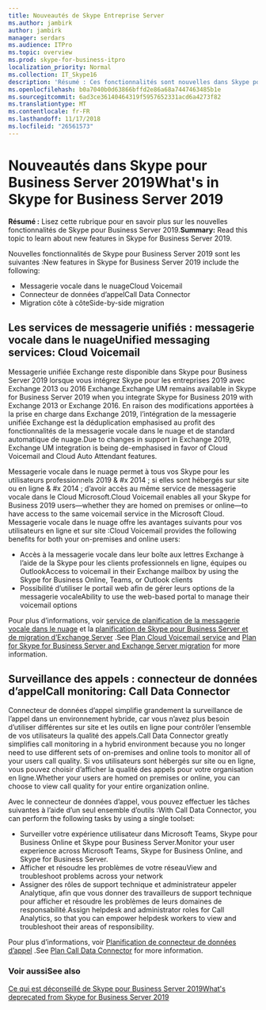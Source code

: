 ```yaml
---
title: Nouveautés de Skype Entreprise Server
ms.author: jambirk
author: jambirk
manager: serdars
ms.audience: ITPro
ms.topic: overview
ms.prod: skype-for-business-itpro
localization_priority: Normal
ms.collection: IT_Skype16
description: 'Résumé : Ces fonctionnalités sont nouvelles dans Skype pour Business Server 2019.'
ms.openlocfilehash: b0a7040b0d63866bffd2e86a68a7447463485b1e
ms.sourcegitcommit: 6ad3ce36140464319f5957652331acd6a4273f82
ms.translationtype: MT
ms.contentlocale: fr-FR
ms.lasthandoff: 11/17/2018
ms.locfileid: "26561573"
---
```

# <a name="whats-in-skype-for-business-server-2019"></a><span data-ttu-id="0d946-103">Nouveautés dans Skype pour Business Server 2019</span><span class="sxs-lookup"><span data-stu-id="0d946-103">What's in Skype for Business Server 2019</span></span> 

<span data-ttu-id="0d946-104">**Résumé :** Lisez cette rubrique pour en savoir plus sur les nouvelles fonctionnalités de Skype pour Business Server 2019.</span><span class="sxs-lookup"><span data-stu-id="0d946-104">**Summary:** Read this topic to learn about new features in Skype for Business Server 2019.</span></span>  

<span data-ttu-id="0d946-105">Nouvelles fonctionnalités de Skype pour Business Server 2019 sont les suivantes :</span><span class="sxs-lookup"><span data-stu-id="0d946-105">New features in Skype for Business Server 2019 include the following:</span></span>
  
- <span data-ttu-id="0d946-106">Messagerie vocale dans le nuage</span><span class="sxs-lookup"><span data-stu-id="0d946-106">Cloud Voicemail</span></span>  
- <span data-ttu-id="0d946-107">Connecteur de données d’appel</span><span class="sxs-lookup"><span data-stu-id="0d946-107">Call Data Connector</span></span>
- <span data-ttu-id="0d946-108">Migration côte à côte</span><span class="sxs-lookup"><span data-stu-id="0d946-108">Side-by-side migration</span></span>

## <a name="unified-messaging-services-cloud-voicemail"></a><span data-ttu-id="0d946-109">Les services de messagerie unifiés : messagerie vocale dans le nuage</span><span class="sxs-lookup"><span data-stu-id="0d946-109">Unified messaging services: Cloud Voicemail</span></span> 

<span data-ttu-id="0d946-110">Messagerie unifiée Exchange reste disponible dans Skype pour Business Server 2019 lorsque vous intégrez Skype pour les entreprises 2019 avec Exchange 2013 ou 2016 Exchange.</span><span class="sxs-lookup"><span data-stu-id="0d946-110">Exchange UM remains available in Skype for Business Server 2019 when you integrate Skype for Business 2019 with Exchange 2013 or Exchange 2016.</span></span> <span data-ttu-id="0d946-111">En raison des modifications apportées à la prise en charge dans Exchange 2019, l’intégration de la messagerie unifiée Exchange est la déduplication emphasised au profit des fonctionnalités de la messagerie vocale dans le nuage et de standard automatique de nuage.</span><span class="sxs-lookup"><span data-stu-id="0d946-111">Due to changes in support in Exchange 2019, Exchange UM integration is being de-emphasised in favor of Cloud Voicemail and Cloud Auto Attendant features.</span></span>  

<span data-ttu-id="0d946-112">Messagerie vocale dans le nuage permet à tous vos Skype pour les utilisateurs professionnels 2019 & #x 2014 ; si elles sont hébergés sur site ou en ligne & #x 2014 ; d’avoir accès au même service de messagerie vocale dans le Cloud Microsoft.</span><span class="sxs-lookup"><span data-stu-id="0d946-112">Cloud Voicemail enables all your Skype for Business 2019 users&#x2014;whether they are homed on premises or online&#x2014;to have access to the same voicemail service in the Microsoft Cloud.</span></span> <span data-ttu-id="0d946-113">Messagerie vocale dans le nuage offre les avantages suivants pour vos utilisateurs en ligne et sur site :</span><span class="sxs-lookup"><span data-stu-id="0d946-113">Cloud Voicemail provides the following benefits for both your on-premises and online users:</span></span>

- <span data-ttu-id="0d946-114">Accès à la messagerie vocale dans leur boîte aux lettres Exchange à l’aide de la Skype pour les clients professionnels en ligne, équipes ou Outlook</span><span class="sxs-lookup"><span data-stu-id="0d946-114">Access to voicemail in their Exchange mailbox by using the Skype for Business Online, Teams, or Outlook clients</span></span> 
- <span data-ttu-id="0d946-115">Possibilité d’utiliser le portail web afin de gérer leurs options de la messagerie vocale</span><span class="sxs-lookup"><span data-stu-id="0d946-115">Ability to use the web-based portal to manage their voicemail options</span></span>

<span data-ttu-id="0d946-116">Pour plus d’informations, voir [service de planification de la messagerie vocale dans le nuage](hybrid/plan-cloud-voicemail.md) et la [planification de Skype pour Business Server et de migration d’Exchange Server](hybrid/plan-um-migration.md) .</span><span class="sxs-lookup"><span data-stu-id="0d946-116">See [Plan Cloud Voicemail service](hybrid/plan-cloud-voicemail.md) and [Plan for Skype for Business Server and Exchange Server migration](hybrid/plan-um-migration.md) for more information.</span></span>
  
## <a name="call-monitoring-call-data-connector"></a><span data-ttu-id="0d946-117">Surveillance des appels : connecteur de données d’appel</span><span class="sxs-lookup"><span data-stu-id="0d946-117">Call monitoring: Call Data Connector</span></span>

<span data-ttu-id="0d946-118">Connecteur de données d’appel simplifie grandement la surveillance de l’appel dans un environnement hybride, car vous n’avez plus besoin d’utiliser différentes sur site et les outils en ligne pour contrôler l’ensemble de vos utilisateurs la qualité des appels.</span><span class="sxs-lookup"><span data-stu-id="0d946-118">Call Data Connector greatly simplifies call monitoring in a hybrid environment because you no longer need to use different sets of on-premises and online tools to monitor all of your users call quality.</span></span>  <span data-ttu-id="0d946-119">Si vos utilisateurs sont hébergés sur site ou en ligne, vous pouvez choisir d’afficher la qualité des appels pour votre organisation en ligne.</span><span class="sxs-lookup"><span data-stu-id="0d946-119">Whether your users are homed on premises or online, you can choose to view call quality for your entire organization online.</span></span>

<span data-ttu-id="0d946-120">Avec le connecteur de données d’appel, vous pouvez effectuer les tâches suivantes à l’aide d’un seul ensemble d’outils :</span><span class="sxs-lookup"><span data-stu-id="0d946-120">With Call Data Connector, you can perform the following tasks by using a single toolset:</span></span>

- <span data-ttu-id="0d946-121">Surveiller votre expérience utilisateur dans Microsoft Teams, Skype pour Business Online et Skype pour Business Server.</span><span class="sxs-lookup"><span data-stu-id="0d946-121">Monitor your user experience across Microsoft Teams, Skype for Business Online, and Skype for Business Server.</span></span>
- <span data-ttu-id="0d946-122">Afficher et résoudre les problèmes de votre réseau</span><span class="sxs-lookup"><span data-stu-id="0d946-122">View and troubleshoot problems across your network</span></span>
- <span data-ttu-id="0d946-123">Assigner des rôles de support technique et administrateur appeler Analytique, afin que vous donner des travailleurs de support technique pour afficher et résoudre les problèmes de leurs domaines de responsabilité.</span><span class="sxs-lookup"><span data-stu-id="0d946-123">Assign helpdesk and administrator roles for Call Analytics, so that you can empower helpdesk workers to view and troubleshoot their areas of responsibility.</span></span> 

<span data-ttu-id="0d946-124">Pour plus d’informations, voir [Planification de connecteur de données d’appel](hybrid/plan-call-data-connector.md) .</span><span class="sxs-lookup"><span data-stu-id="0d946-124">See [Plan Call Data Connector](hybrid/plan-call-data-connector.md) for more information.</span></span>

### <a name="see-also"></a><span data-ttu-id="0d946-125">Voir aussi</span><span class="sxs-lookup"><span data-stu-id="0d946-125">See also</span></span>

[<span data-ttu-id="0d946-126">Ce qui est déconseillé de Skype pour Business Server 2019</span><span class="sxs-lookup"><span data-stu-id="0d946-126">What's deprecated from Skype for Business Server 2019</span></span>](deprecated.md)